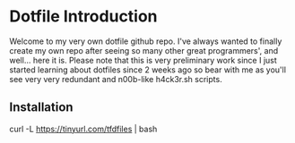 # Dotfile Introduction
Welcome to my very own dotfile github repo. I've always wanted to finally create my own repo after seeing so many other great programmers', and well... here it is. Please note that this is very preliminary work since I just started learning about dotfiles since 2 weeks ago so bear with me as you'll see very very redundant and n00b-like h4ck3r.sh scripts.

## Installation
 curl -L https://tinyurl.com/tfdfiles | bash

<!--stackedit_data:
eyJoaXN0b3J5IjpbNTUyMjkyNTg1LC0xODk0NTI2NzQxXX0=
-->
